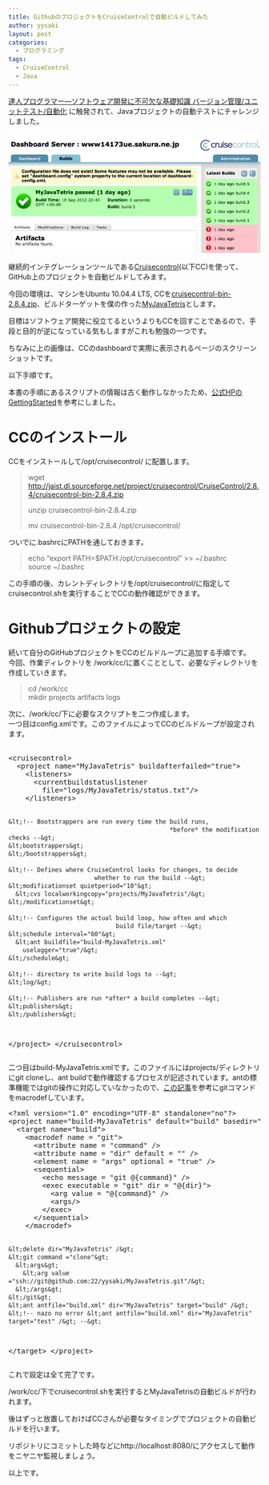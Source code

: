 ```yaml
---
title: GithubのプロジェクトをCruiseControlで自動ビルドしてみた
author: yysaki
layout: post
categories:
  - プログラミング
tags:
  - CruiseControl
  - Java
---
```

[達人プログラマー―ソフトウェア開発に不可欠な基礎知識 バージョン管理/ユニットテスト/自動化][1] に触発されて、Javaプロジェクトの自動テストにチャレンジしました。

![ダッシュボード](/images/CC_dashboard.png)

継続的インテグレーションツールである[Cruisecontrol][3](以下CC)を使って、 GitHub上のプロジェクトを自動ビルドしてみます。

今回の環境は、マシンをUbuntu 10.04.4 LTS, CCを[cruisecontrol-bin-2.8.4.zip][4]、ビルドターゲットを僕の作った[MyJavaTetris][5]とします。

目標はソフトウェア開発に役立てるというよりもCCを回すことであるので、手段と目的が逆になっている気もしますがこれも勉強の一つです。

ちなみに上の画像は、CCのdashboardで実際に表示されるページのスクリーンショットです。

<div>
</div>

<div>
  以下手順です。
</div>

本書の手順にあるスクリプトの情報は古く動作しなかったため、[公式HPのGettingStarted][6]を参考にしました。

<div>
  <h1>
    CCのインストール
  </h1>
</div>

<div>
</div>

<div>
</div>

<div>
  CCをインストールして/opt/cruisecontrol/ に配置します。
</div>

<div>
</div>

> wget http://jaist.dl.sourceforge.net/project/cruisecontrol/CruiseControl/2.8.4/cruisecontrol-bin-2.8.4.zip
> 
> unzip cruisecontrol-bin-2.8.4.zip
> 
> mv cruisecontrol-bin-2.8.4 /opt/cruisecontrol/

<div>
</div>

<div>
  ついでに.bashrcにPATHを通しておきます。
</div>

<div>
</div>

> <div>
>   echo &#8220;export PATH=$PATH:/opt/cruisecontrol&#8221; >> ~/.bashrc
> </div>
> 
> <div>
>   source ~/.bashrc
> </div>

<div>
</div>

<div>
  この手順の後、カレントディレクトリを/opt/cruisecontrol/に指定してcruisecontrol.shを実行することでCCの動作確認ができます。
</div>

<div>
</div>

<div>
</div>

# Githubプロジェクトの設定

<div>
</div>

<div>
</div>

<div>
  続いて自分のGitHubプロジェクトをCCのビルドループに追加する手順です。
</div>

<div>
  今回、作業ディレクトリを /work/cc/に置くこととして、必要なディレクトリを作成していきます。
</div>

<div>
</div>

> <div>
>   cd /work/cc
> </div>
> 
> <div>
>   mkdir projects artifacts logs
> </div>

<div>
</div>

<div>
  次に、/work/cc/下に必要なスクリプトを二つ作成します。
</div>

<div>
  一つ目はconfig.xmlです。このファイルによってCCのビルドループが設定されます。
</div>

<div>
    <pre class="brush: xml; title: ; notranslate" title="">
&lt;cruisecontrol&gt;
  &lt;project name="MyJavaTetris" buildafterfailed="true"&gt;
    &lt;listeners&gt;
      &lt;currentbuildstatuslistener
        file="logs/MyJavaTetris/status.txt"/&gt;
    &lt;/listeners&gt;

    &lt;!-- Bootstrappers are run every time the build runs,
                                                 *before* the modification checks --&gt;
    &lt;bootstrappers&gt;
    &lt;/bootstrappers&gt;

    &lt;!-- Defines where CruiseControl looks for changes, to decide
                            whether to run the build --&gt;
    &lt;modificationset quietperiod="10"&gt;
      &lt;cvs localworkingcopy="projects/MyJavaTetris"/&gt;
    &lt;/modificationset&gt;

    &lt;!-- Configures the actual build loop, how often and which
                                  build file/target --&gt;
    &lt;schedule interval="60"&gt;
      &lt;ant buildfile="build-MyJavaTetris.xml"
        uselogger="true"/&gt;
    &lt;/schedule&gt;

    &lt;!-- directory to write build logs to --&gt;
    &lt;log/&gt;

    &lt;!-- Publishers are run *after* a build completes --&gt;
    &lt;publishers&gt;
    &lt;/publishers&gt;
  &lt;/project&gt;
&lt;/cruisecontrol&gt;
</pre>
</div>

<div>
</div>

<div>
  二つ目はbuild-MyJavaTetris.xmlです。このファイルにはprojects/ディレクトリにgit cloneし、ant buildで動作確認するプロセスが記述されています。antの標準機能ではgitの操作に対応していなかったので、<a href="http://tlrobinson.net/blog/2008/11/ant-tasks-for-git/">この記事</a>を参考にgitコマンドをmacrodefしています。</p> <pre class="brush: xml; title: ; notranslate" title="">
&lt;?xml version="1.0" encoding="UTF-8" standalone="no"?&gt;
&lt;project name="build-MyJavaTetris" default="build" basedir="projects"&gt;
  &lt;target name="build"&gt;
    &lt;macrodef name = "git"&gt;
      &lt;attribute name = "command" /&gt;
      &lt;attribute name = "dir" default = "" /&gt;
      &lt;element name = "args" optional = "true" /&gt;
      &lt;sequential&gt;
        &lt;echo message = "git @{command}" /&gt;
        &lt;exec executable = "git" dir = "@{dir}"&gt;
          &lt;arg value = "@{command}" /&gt;
          &lt;args/&gt;
        &lt;/exec&gt;
      &lt;/sequential&gt;
    &lt;/macrodef&gt;

    &lt;delete dir="MyJavaTetris" /&gt;
    &lt;git command ="clone"&gt;
      &lt;args&gt;
        &lt;arg value ="ssh://git@github.com:22/yysaki/MyJavaTetris.git"/&gt;
      &lt;/args&gt;
    &lt;/git&gt;
    &lt;ant antfile="build.xml" dir="MyJavaTetris" target="build" /&gt;
    &lt;!-- nazo no error &lt;ant antfile="build.xml" dir="MyJavaTetris" target="test" /&gt; --&gt;
  &lt;/target&gt;
&lt;/project&gt;
</pre>
  
  <p>
    これで設定は全て完了です。
  </p>
  
  <p>
    /work/cc/下でcruisecontrol.shを実行するとMyJavaTetrisの自動ビルドが行われます。
  </p>
  
  <p>
    後はずっと放置しておけばCCさんが必要なタイミングでプロジェクトの自動ビルドを行います。
  </p>
  
  <p>
    リポジトリにコミットした時などにhttp://localhost:8080/にアクセスして動作をニヤニヤ監視しましょう。
  </p>
  
  <p>
    以上です。
  </p>
</div>

 [1]: http://www.amazon.co.jp/%E9%81%94%E4%BA%BA%E3%83%97%E3%83%AD%E3%82%B0%E3%83%A9%E3%83%9E%E3%83%BC%E2%80%95%E3%82%BD%E3%83%95%E3%83%88%E3%82%A6%E3%82%A7%E3%82%A2%E9%96%8B%E7%99%BA%E3%81%AB%E4%B8%8D%E5%8F%AF%E6%AC%A0%E3%81%AA%E5%9F%BA%E7%A4%8E%E7%9F%A5%E8%AD%98-%E3%83%90%E3%83%BC%E3%82%B8%E3%83%A7%E3%83%B3%E7%AE%A1%E7%90%86-%E3%83%A6%E3%83%8B%E3%83%83%E3%83%88%E3%83%86%E3%82%B9%E3%83%88-software-engineering/dp/475614599X
 [2]: http://yysaki.com/blog/wp-content/uploads/2012/09/CC_dashboard1.png
 [3]: http://cruisecontrol.sourceforge.net/
 [4]: http://sourceforge.net/projects/cruisecontrol/files/CruiseControl/2.8.4/
 [5]: https://github.com/yysaki/MyJavaTetris
 [6]: http://cruisecontrol.sourceforge.net/gettingstartedsourcedist.html
